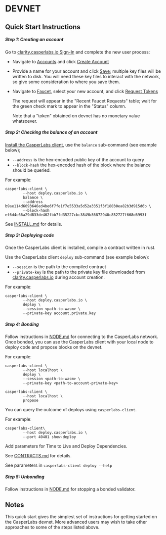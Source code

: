 # DEVNET
##  Quick Start Instructions

##### Step 1: Creating an account
Go to [clarity.casperlabs.io Sign-In](https://clarity.casperlabs.io/#/) and complete the new user process:
* Navigate to [Accounts](https://clarity.casperlabs.io/#/accounts) and click [Create Account](https://clarity.casperlabs.io/#/accounts)
* Provide a name for your account and click [Save](https://clarity.casperlabs.io/#/accounts); multiple key files will be written to disk. You will need these key files to interact with the network, so give some consideration to where you save them.
* Navigate to [Faucet](https://clarity.casperlabs.io/#/faucet), select your new account, and click [Request Tokens](https://clarity.casperlabs.io/#/faucet)

  The request will appear in the "Recent Faucet Requests" table; wait for the green check mark to appear in the "Status" column.

  Note that a "token" obtained on devnet has no monetary value whatsoever.

##### Step 2: Checking the balance of an account

 [Install the CasperLabs client](INSTALL.md), use the `balance` sub-command (see example below);

* `--address` is the hex-encoded public key of the account to query
* `--block-hash` the hex-encoded hash of the block where the balance should be queried.

For example:
```
casperlabs-client \
        --host deploy.casperlabs.io \
        balance \
        --address b9ae114d6093646ed4be6f7fe1f7e5533a5d52a3351f3f18030ea82b3d915d6b \
        --block-hash ef6d4c66a29d833de462fbb7fd35227cbc3849b36872940c852727f668d6993f
```
See [INSTALL.md](INSTALL.md) for details.

##### Step 3: Deploying code

Once the CasperLabs client is installed, compile a contract written in rust.

Use the CasperLabs client `deploy` sub-command (see example below):

  - `--session` is the path to the compiled contract
  - `--private-key` is the path to the private key file downloaded from [clarity.casperlabs.io](https://clarity.casperlabs.io/) during account creation.

For example:
```
casperlabs-client \
        --host deploy.casperlabs.io \
        deploy \
        --session <path-to-wasm> \
        --private-key account.private.key
```



##### Step 4: Bonding

Follow instructions in [NODE.md](NODE.md) for connecting to the CasperLabs network. Once bonded, you can use the CasperLabs client with your local node to deploy code and propose blocks on the devnet.

For example:

```
casperlabs-client \
        --host localhost \
        deploy \
        --session <path-to-wasm> \
        --private-key <path-to-account-private-key>

casperlabs-client \
        --host localhost \
        propose
```

You can query the outcome of deploys using `casperlabs-client`.

For example:

```
casperlabs-client\
    	--host deploy.casperlabs.io \
    	--port 40401 show-deploy 
```

Add parameters for Time to Live and Deploy Dependencies.

See [CONTRACTS.md](CONTRACTS.md) for details.

See parameters in `casperlabs-client deploy --help`



##### Step 5: Unbonding

Follow instructions in [NODE.md](NODE.md) for stopping a bonded validator.

## Notes
This quick start gives the simplest set of instructions for getting started on the CasperLabs devnet. More advanced users may wish to take other approaches to some of the steps listed above.